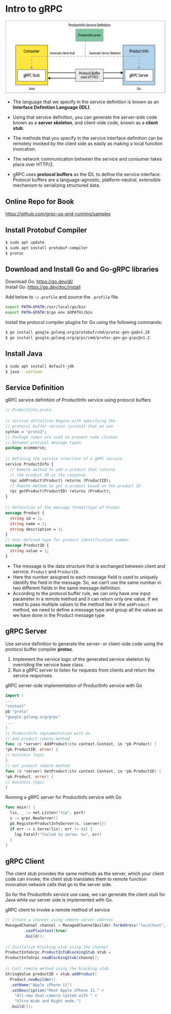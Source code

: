 # Intro to gRPC

<div align="center">
    <img src="grpc_intro.png">
</div>

- The language that we specify in the service definition is known
as an **Interface Definition Language (IDL)**.

- Using that service definition, you can generate the server-side code known as a **server skeleton**, and client-side code, known as a **client stub**.

- The methods that you specify in the service interface definition can be remotely invoked by the client side as easily as making a local function invocation.

- The network communication between the service and consumer takes place over HTTP/2.

- gRPC uses **protocol buffers** as the IDL to define the service interface. Protocol buffers are a language-agnostic, platform-neutral, extensible mechanism to serializing structured data.

## Online Repo for Book
https://github.com/grpc-up-and-running/samples

## Install Protobuf Compiler
```bash
$ sudo apt update
$ sudo apt install protobuf-compiler
$ protoc
```

## Download and Install Go and Go-gRPC libraries
Download Go: https://go.dev/dl/  
Install Go: https://go.dev/doc/install

Add below to `~/.profile` and source the `.profile` file.
```bash
export PATH=$PATH:/usr/local/go/bin
export PATH=$PATH:$(go env GOPATH)/bin
```

Install the protocol compiler plugins for Go using the following commands:
```bash
$ go install google.golang.org/protobuf/cmd/protoc-gen-go@v1.28
$ go install google.golang.org/grpc/cmd/protoc-gen-go-grpc@v1.2
```

## Install Java
```bash
$ sudo apt install default-jdk
$ java --version
```

## Service Definition
gRPC service definition of ProductInfo service using protocol buffers
```protobuf
// ProductInfo.proto

// service definition begins with specifying the 
// protocol buffer version (proto3) that we use
syntax = "proto3";
// Package names are used to prevent name clashes 
// between protocol message types
package ecommerce;

// Defining the service interface of a gRPC service
service ProductInfo {
  // Remote method to add a product that returns 
  // the product ID as the response
  rpc addProduct(Product) returns (ProductID);
  // Remote method to get a product based on the product ID
  rpc getProduct(ProductID) returns (Product);
}

// Definition of the message format/type of Produc
message Product {
  string id = 1;
  string name = 2;
  string description = 3;
}
// User-defined type for product identification number
message ProductID {
  string value = 1;
}
```

- The message is the data structure that is exchanged between client and service. `Product` and `ProductID`.
- Here the number assigned to each message field is used to uniquely identify the field in the message. So, we can’t use the same number in two different fields in the same message definition.
- According to the protocol buffer rule, we can only have one input parameter in a remote method and it can return only one value. If we need to pass multiple values to the method like in the `addProduct` method, we need to define a message type and group all the values as we have done in the Product message type

## gRPC Server
Use service definition to generate the server- or client-side code using the protocol buffer compiler **protoc**.

1. Implement the service logic of the generated service skeleton by overriding the
service base class.
2. Run a gRPC server to listen for requests from clients and return the service
responses.

gRPC server-side implementation of ProductInfo service with Go
```go
import (
...
"context"
pb "proto"
"google.golang.org/grpc"
...
)
// ProductInfo implementation with Go
// Add product remote method
func (s *server) AddProduct(ctx context.Context, in *pb.Product) (
*pb.ProductID, error) {
// business logic
}
// Get product remote method
func (s *server) GetProduct(ctx context.Context, in *pb.ProductID) (
*pb.Product, error) {
// business logic
}
```

Running a gRPC server for ProductInfo service with Go
```go
func main() {
  lis, _ := net.Listen("tcp", port)
  s := grpc.NewServer()
  pb.RegisterProductInfoServer(s, &server{})
  if err := s.Serve(lis); err != nil {
    log.Fatalf("failed to serve: %v", err)
  }
}
```

## gRPC Client

The client stub provides the same methods as the server, which your client code can invoke; the client stub translates them to remote function invocation network calls that go to the server side.

So for the ProductInfo service use case, we can generate the client stub for Java while our server side is implemented with Go.

gRPC client to invoke a remote method of service
```java
// Create a channel using remote server address
ManagedChannel channel = ManagedChannelBuilder.forAddress("localhost", 8080)
        .usePlaintext(true)
        .build();

// Initialize blocking stub using the channel
ProductInfoGrpc.ProductInfoBlockingStub stub =
ProductInfoGrpc.newBlockingStub(channel);

// Call remote method using the blocking stub
StringValue productID = stub.addProduct(
  Product.newBuilder()
  .setName("Apple iPhone 11")
  .setDescription("Meet Apple iPhone 11." +
    "All-new dual-camera system with " +
    "Ultra Wide and Night mode.")
  .build());
```
